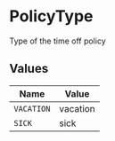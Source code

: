 # PolicyType

Type of the time off policy


## Values

| Name       | Value      |
| ---------- | ---------- |
| `VACATION` | vacation   |
| `SICK`     | sick       |